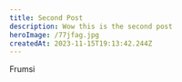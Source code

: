 ```yaml
---
title: Second Post
description: Wow this is the second post
heroImage: /77jfag.jpg
createdAt: 2023-11-15T19:13:42.244Z
---
```


Frumsi
